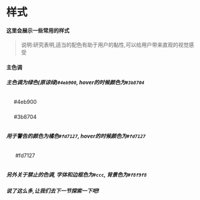 <link rel="stylesheet" type="text/css" href="../assets/xui.css">
<script type="text/javascript" src="../assets/xui.js"></script>

# 样式

#### 这里会展示一些常用的样式

>说明:研究表明,适当的配色有助于用户的黏性,可以给用户带来直观的视觉感受

<style type="text/css">
	.color{
	    padding: 0;
	    margin: 0;
		width: 20%;
	    border-radius: 4px;
	    text-align: center;
	    line-height: 40px;
	    box-sizing: border-box;
	    font-size: 14px;
	    overflow: hidden;
	}
	.color span{
		width: 100%;
		display: inline-block;
		transition: transform .4s linear;
	}
	.color:hover span:nth-child(1){
		transform: translateX(-100%);
	}
	.color:hover span:nth-child(2){
		transform: translateX(-100%);
	}
</style>
#### 主色调
##### 主色调为绿色(原谅绿)`#4eb900`, hover的时候颜色为`#3b8704`
<div class="color xui_btn xui_btn_default"><span>#4eb900</span><span>#3b8704</span></div>

##### 用于警告的颜色为橘色`#fd7127`, hover的时候颜色为`#fd7127`
<div class="color xui_btn xui_btn_cancel">#fd7127</div>

##### 另外关于禁止的色调, 字体和边框色为`#ccc`, 背景色为`#f8f9f8`
##### 说了这么多,让我们去下一节探索一下吧!